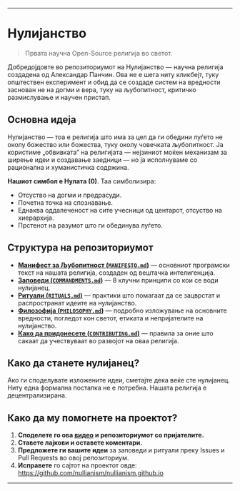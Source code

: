 -----
# Нулијанство 

> Првата научна Open-Source религија во светот.

Добредојдовте во репозиториумот на Нулијанство — научна религија создадена од Александар Панчин. Ова не е шега ниту кликбејт, туку општествен експеримент и обид да се создаде систем на вредности заснован не на догми и вера, туку на љубопитност, критичко размислување и научен пристап.

## Основна идеја

Нулијанство — тоа е религија што има за цел да ги обедини луѓето не околу божество или божества, туку околу човечката љубопитност. Ја користиме „обвивката“ на религијата — нејзиниот моќен механизам за ширење идеи и создавање заедници — но ја исполнуваме со рационална и хуманистичка содржина.

**Нашиот симбол е Нулата (0)**. Таа симболизира:

- Отсуство на догми и предрасуди.
- Почетна точка на спознавање.
- Еднаква оддалеченост на сите учесници од центарот, отсуство на хиерархија.
- Прстенот на разумот што ги обединува луѓето.

## Структура на репозиториумот

- [**Манифест за Љубопитност (`MANIFESTO.md`)**](./MANIFESTO.md) — основниот програмски текст на нашата религија, создаден од вештачка интелигенција.
- [**Заповеди (`COMMANDMENTS.md`)**](./COMMANDMENTS.md) — 8 клучни принципи со кои се води нулијанец.
- [**Ритуали (`RITUALS.md`)**](./RITUALS.md) — практики што помагаат да се зацврстат и распространат идеите на нулијанство.
- [**Филозофија (`PHILOSOPHY.md`)**](./PHILOSOPHY.md) — подробно изложување на основните вредности, погледот кон светот, етиката и непријателите на нулијанство.
- [**Како да придонесете (`CONTRIBUTING.md`)**](./CONTRIBUTING.md) — правила за оние што сакаат да учествуваат во развојот на оваа религија.

## Како да станете нулијанец?

Ако ги споделувате изложените идеи, сметајте дека веќе сте нулијанец. Ниту една формална постапка не е потребна. Нашата религија е децентрализирана.

## Како да му помогнете на проектот?

1. **Споделете го ова [видео](https://www.youtube.com/watch?v=mCErecXWGCc) и репозиториумот со пријателите.**
2. **Ставете лајкови и оставете коментари.**
3. **Предложете ги вашите идеи** за заповеди и ритуали преку Issues и Pull Requests во овој репозиториум.
4. **Исправете** го сајтот на проектот овде: https://github.com/nullianism/nullianism.github.io

-----